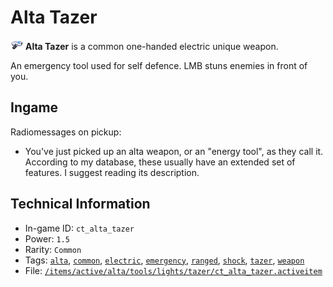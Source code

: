 # Alta Tazer

<img src="https://raw.githubusercontent.com/Ceterai/Enternia/main/items/active/alta/tools/lights/tazer/body.png" alt="Alta Tazer icon" loading="lazy" height="16px" width="auto" /> **Alta Tazer** is a common one-handed electric unique weapon.

An emergency tool used for self defence. LMB stuns enemies in front of you.

## Ingame

Radiomessages on pickup:

- You've just picked up an alta weapon, or an "energy tool", as they call it. According to my database, these usually have an extended set of features. I suggest reading its description.

## Technical Information

- In-game ID: `ct_alta_tazer`
- Power: `1.5`
- Rarity: `Common`
- Tags: [`alta`](https://ceterai.github.io/MyEnternia/Wiki/Tags/Alta), [`common`](https://ceterai.github.io/MyEnternia/Wiki/Tags/Common), [`electric`](https://ceterai.github.io/MyEnternia/Wiki/Tags/Electric), [`emergency`](https://ceterai.github.io/MyEnternia/Wiki/Tags/Emergency), [`ranged`](https://ceterai.github.io/MyEnternia/Wiki/Tags/Ranged), [`shock`](https://ceterai.github.io/MyEnternia/Wiki/Tags/Shock), [`tazer`](https://ceterai.github.io/MyEnternia/Wiki/Tags/Tazer), [`weapon`](https://ceterai.github.io/MyEnternia/Wiki/Tags/Weapon)
- File: [`/items/active/alta/tools/lights/tazer/ct_alta_tazer.activeitem`](https://github.com/Ceterai/Enternia/blob/main/items/active/alta/tools/lights/tazer/ct_alta_tazer.activeitem)
